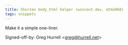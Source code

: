 ```yaml
---
title: Shorten body_html helper (wincent.dev, e54a968)
tags: snippets
---
```


Make it a simple one-liner.

Signed-off-by: Greg Hurrell &lt;greg@hurrell.net&gt;
